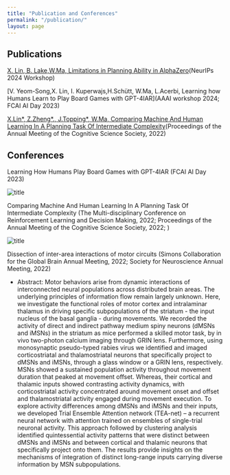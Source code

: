 ```yaml
---
title: "Publication and Conferences"
permalink: "/publication/"
layout: page
---
```


## Publications
[X. Lin, B. Lake,W.Ma, Limitations in Planning Ability in AlphaZero](https://openreview.net/forum?id=ZAbYb4jDJt)(NeurIPs 2024 Workshop)

[V. Yeom-Song,X. Lin, I. Kuperwajs,H.Schütt, W.Ma, L.Acerbi, Learning how Humans Learn to Play Board Games with GPT-4IAR](AAAI workshop 2024; FCAI AI Day 2023)

[X.Lin*, Z.Zheng*., J.Topping*, W.Ma, Comparing Machine And Human Learning In A Planning Task Of Intermediate Complexity](https://escholarship.org/uc/item/8wm748d8)(Proceedings of the Annual Meeting of the Cognitive Science Society, 2022)   

## Conferences
Learning How Humans Play Board Games with GPT-4IAR (FCAI AI Day 2023) 

![title](/GPT_4IAR__FCAI_AI_Day_2023.png)

Comparing Machine And Human Learning In A Planning Task Of Intermediate Complexity (The Multi-disciplinary Conference on Reinforcement Learning and Decision Making, 2022; Proceedings of the Annual Meeting of the Cognitive Science Society, 2022; )

![title](/rldm2022.jpg)

Dissection of inter-area interactions of motor circuits (Simons Collaboration for the Global Brain Annual Meeting, 2022; Society for Neuroscience Annual Meeting, 2022)
 - Abstract: Motor behaviors arise from dynamic interactions of interconnected neural populations across
distributed brain areas. The underlying principles of information flow remain largely
unknown. Here, we investigate the functional roles of motor cortex and intralaminar thalamus
in driving specific subpopulations of the striatum - the input nucleus of the basal ganglia -
during movements. We recorded the activity of direct and indirect pathway medium spiny
neurons (dMSNs and iMSNs) in the striatum as mice performed a skilled motor task, by in
vivo two-photon calcium imaging through GRIN lens. Furthermore, using monosynaptic
pseudo-typed rabies virus we identified and imaged corticostriatal and thalamostriatal neurons
that specifically project to dMSNs and iMSNs, through a glass window or a GRIN lens,
respectively. MSNs showed a sustained population activity throughout movement duration
that peaked at movement offset. Whereas, their cortical and thalamic inputs showed
contrasting activity dynamics, with corticostriatal activity concentrated around movement
onset and offset and thalamostriatal activity engaged during movement execution. To explore
activity differences among dMSNs and iMSNs and their inputs, we developed Trial Ensemble
Attention network (TEA-net) – a recurrent neural network with attention trained on ensembles
of single-trial neuronal activity. This approach followed by clustering analysis identified
quintessential activity patterns that were distinct between dMSNs and iMSNs and between
cortical and thalamic neurons that specifically project onto them. The results provide insights
on the mechanisms of integration of distinct long-range inputs carrying diverse information
by MSN subpopulations.



